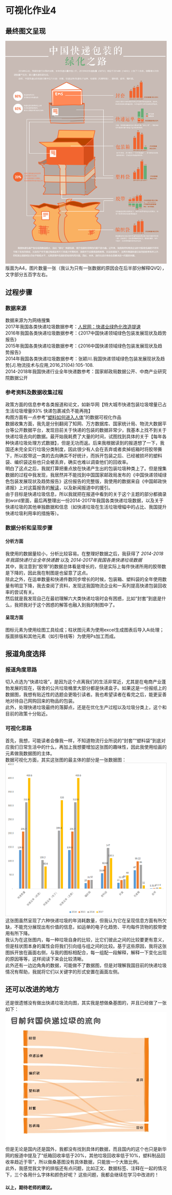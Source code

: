 # 可视化作业4 #
## 最终图文呈现 ##
![](https://github.com/Chenyu-Li008/Homework/blob/master/week4/2.jpg)  
版面为A4，图片数量一张（我认为只有一张数据的原因会在后半部分解释QVQ），文字部分五百字左右。  
## 过程步骤 ##
### 数据来源 ###
数据来源为为网络搜集  
2017年我国各类快递垃圾数据参考：[人民网：快递业绿色化改造提速](http://env.people.com.cn/n1/2018/0730/c1010-30177184.html)  
2016年我国各类快递垃圾数据参考：《2017中国快递领域绿色包装发展现状及趋势报告》  
2015年我国各类快递垃圾数据参考：《2016中国快递领域绿色包装发展现状及趋势报告》  
2014年我国各类快递垃圾数据参考：张颖川.我国快递领域绿色包装发展现状及趋势[J].物流技术与应用,2016,21(04):105-108.  
2014-2018年我国快递行业全年快递数参考：国家邮政局数据公开、中商产业研究院数据公开  
### 参考资料及数据收集过程 ###
政策方面的信息参考各类报道和论文，如新华网【特大城市快递包装垃圾增量已占生活垃圾增量93% 快递包裹减负不能再拖】  
构图方面有一点参考“[塑料如何进入人体](https://www.zcool.com.cn/work/ZMzU5MjIyNDA=.html)”的数据可视化作品  
数据收集方面，我先是分别翻阅了知网、万方数据库、国家统计局、物流大数据平台等公开数据平台，发现目前关于快递的包装的数据非常少，我基本上找不到关于快递垃圾去向的数据。最开始我耗费了大量的时间，试图找到具体的关于【每年各种快递垃圾处理方式数据】，但是无功而返。后来我根据读到的报道想了一下，我国还未完全实行垃圾分类制度，因此很少有人会在丢弃或者卖掉纸箱时将胶带撕下，所以胶带这一类的去向确实不好统计，而拆开包装之后、已经被损坏的塑料袋、编织袋这些也只会被丢弃，确实也难以调查他们的回收率。  
明白了这点之后，我就打算把重点放在快递产生出的包装垃圾种类上了。但是搜集数据的过程中我发现，我居然并不能找到中国国家邮政局发布的《中国快递领域绿色包装发展现状及趋势报告》这份报告的完整版，我使用的数据来自《中国邮政快递报》上对这篇报告的[解读](http://gdgz.spb.gov.cn/zcfg_7527/201710/t20171018_1377459.html)，以及新闻报道中的援引。  
由于目标是快递垃圾信息，所以我就把在报道中看到的关于这个主题的部分都摘录到word里面，最后再整理出一份2014-2017年我国各类快递垃圾数据，以及关于快递垃圾的其他单独数据和信息（如快递垃圾在生活垃圾增幅中的占比、我国提升快递垃圾利用率的措施等）。  
### 数据分析和呈现步骤 ###
#### 分析方面 ####
我使用的数据量较小，分析比较容易。在整理好数据之后，我获得了 _2014-2018年我国快递行业全年快递数_ 以及 _2014-2017年我国各类快递垃圾数据_   
其中，我注意到“胶带”的数据总体看是增长的，但是实际上每件快递所用的胶带数是下降的，因此我在制图是也留意了这点。  
除此之外，在运单数量和快递件数同步增长的时候，包装箱、塑料袋的全年使用数量有明显下降，我去查阅了资料，发现这我国物流企业和一系列提高快递包装回收率的尝试有关。  
然后就是我发现自己在最初理解六大类快递垃圾时会有困惑，比如“封套”到底是什么，我把我对于这个困惑的解答也融入到我的制图中了。  
#### 呈现方面 ####
图标元素为使用绘图工具绘成；柱状图元素为使用excel生成图表后导入Ai处理；版面排版和其他元素（如引导线等）为使用Ps加工而成。  
## 报道角度选择 ##
### 报道角度思路 ###
切入点选为“快递垃圾”，是因为这个点离我们的生活非常近，尤其是在电商产业蓬勃发展的现在，宿舍的公共垃圾桶里大部分都是快递盒子。如果这是一份报纸上的数据图，我想有贴近性的选题会更吸引读者。我也希望读者在看完之后，能更妥善地对待自己网购回来的物品的包装。  
此外，处理快递垃圾最终的落脚点，还是在优化生产过程以及垃圾分类上，这个和目前的政策十分贴近。
### 可视化思路 ###
首先，我想，可能读者会像我一样，不知道物流行业所说的“封套”“塑料袋”到底对应我们日常生活中的什么，再加上我想要增加这张图的趣味性，因此我使用绘画的元素做我数据图的主体。  
数据可视化方面，其实这张图的最主体的部分是一张数据图：  
![](https://github.com/Chenyu-Li008/Homework/blob/master/week4/3.png)  
这张图虽然呈现了六种快递垃圾的年消耗数量，但我认为它在呈现信息方面有所欠缺，不能充分展现出有价值的信息，如运单的电子化趋势、平均每件货物的胶带使用有所下降。  
我认为在这张图内，每一种垃圾自身的比较，比它们彼此之间的比较要更有意义，但是柱状图本身的属性会将我们引向组与组之间的比较。基于这些原因，我将这张图拆开放在画面右侧，与我的图标相配合，每一组配一段解释，解释一下变化出现的原因等等，这样阅读下来会比较清晰。  
此外还有一边边角角的数据，可能做不了数据图，但是对理解我国目前的快递垃圾情况有帮助，我就将它们以关键字的形式安置在画面左侧。  
## 还可以改进的地方 ##
还是很遗憾没有做出快递垃圾流向图，其实我是想做桑基图的，并且已经做了一张如下：  
![](https://github.com/Chenyu-Li008/Homework/blob/master/week4/4.jpg)  
但是无论是国内还是国外，我都没有找到具体的数据，而且国内的这个也只是新华网的报道中提及了“纸箱回收率低于20%，其他垃圾回收率低于10%，塑料制品回收率趋近于零”，所以做桑基图没有具体数据，只能放一个大致比例。  
此外，我感觉我文字的排版还有点问题，比如正文、数据标签、注释在一起的情况下，三个各用什么字体和颜色好呢？
这些问题，我都会继续在学习中改进的！  
#### 以上，期待老师的建议。 ####
